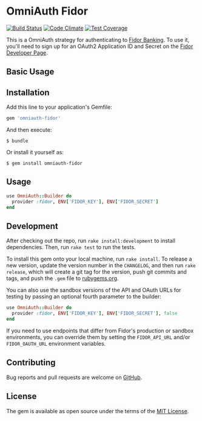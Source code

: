 # OmniAuth Fidor

[![Build Status](https://travis-ci.org/sgerrand/omniauth-fidor.svg?branch=master)](https://travis-ci.org/sgerrand/omniauth-fidor)
[![Code Climate](https://codeclimate.com/github/sgerrand/omniauth-fidor/badges/gpa.svg)](https://codeclimate.com/github/sgerrand/omniauth-fidor)
[![Test Coverage](https://codeclimate.com/github/sgerrand/omniauth-fidor/badges/coverage.svg)](https://codeclimate.com/github/sgerrand/omniauth-fidor/coverage)

This is a OmniAuth strategy for authenticating to [Fidor
Banking][fidor-banking]. To use it, you'll need to sign up for an OAuth2
Application ID and Secret on the [Fidor Developer Page][fidor-developers].

[fidor-banking]: https://www.fidor.de/
[fidor-developers]: https://developer.fidor.de/

## Basic Usage

## Installation

Add this line to your application's Gemfile:

```ruby
gem 'omniauth-fidor'
```

And then execute:

    $ bundle

Or install it yourself as:

    $ gem install omniauth-fidor

## Usage

```ruby
use OmniAuth::Builder do
  provider :fidor, ENV['FIDOR_KEY'], ENV['FIDOR_SECRET']
end
```

## Development

After checking out the repo, run `rake install:development` to install
dependencies. Then, run `rake test` to run the tests.

To install this gem onto your local machine, run `rake install`. To release a
new version, update the version number in the `CHANGELOG`, and then run `rake
release`, which will create a git tag for the version, push git commits and
tags, and push the `.gem` file to [rubygems.org](https://rubygems.org).

You can also use the sandbox versions of the API and OAuth URLs for testing by
passing an optional fourth parameter to the builder:

```ruby
use OmniAuth::Builder do
  provider :fidor, ENV['FIDOR_KEY'], ENV['FIDOR_SECRET'], false
end
```

If you need to use endpoints that differ from Fidor's production or sandbox
environments, you can override them by setting the `FIDOR_API_URL` and/or
`FIDOR_OAUTH_URL` environment variables.

## Contributing

Bug reports and pull requests are welcome on [GitHub](https://github.com/sgerrand/omniauth-fidor).

## License

The gem is available as open source under the terms of the [MIT License](http://opensource.org/licenses/MIT).
